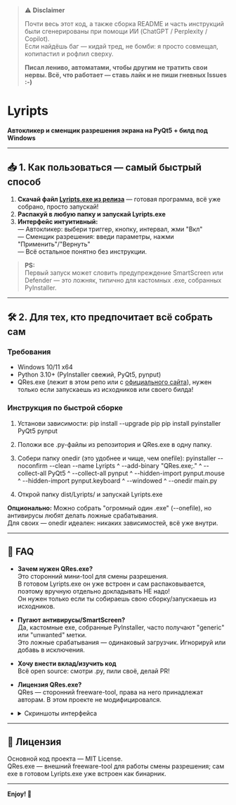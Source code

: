 

> ⚠️ **Disclaimer**  
>  
> Почти весь этот код, а также сборка README и часть инструкций были сгенерированы при помощи ИИ (ChatGPT / Perplexity / Copilot).  
> Если найдёшь баг — кидай тред, не бомби: я просто совмещал, копипастил и рофлил сверху.
>  
> **Писал лениво, автоматами, чтобы другим не тратить свои нервы. Всё, что работает — ставь лайк и не пиши гневных Issues :-)**


# Lyripts

**Автокликер и сменщик разрешения экрана на PyQt5 + билд под Windows**

---

## 📥 1. Как пользоваться — самый быстрый способ

1. **Скачай файл [Lyripts.exe из релиза](https://github.com/Lobpua/Lyripts/releases/latest)** — готовая программа, всё уже собрано, просто запускай!
2. **Распакуй в любую папку и запускай Lyripts.exe**
3. **Интерфейс интуитивный:**  
   — Автокликер: выбери триггер, кнопку, интервал, жми "Вкл"  
   — Сменщик разрешения: введи параметры, нажми "Применить"/"Вернуть"  
   — Всё остальное понятно без инструкции.

> **PS:**  
> Первый запуск может словить предупреждение SmartScreen или Defender — это ложняк, типично для кастомных .exe, собранных PyInstaller.

---

## 🛠 2. Для тех, кто предпочитает всё собрать сам

### Требования

- Windows 10/11 x64
- Python 3.10+ (PyInstaller свежий, PyQt5, pynput)
- QRes.exe (лежит в этом репо или с [официального сайта](http://qres.software.informer.com/)), нужен только если запускаешь из исходников или своего билда!

### Инструкция по быстрой сборке

1. Установи зависимости:
   pip install --upgrade pip
   pip install pyinstaller PyQt5 pynput

2. Положи все .py-файлы из репозитория и QRes.exe в одну папку.

3. Собери папку onedir (это удобнее и чище, чем onefile):
   pyinstaller --noconfirm --clean --name Lyripts ^
     --add-binary "QRes.exe;." ^
     --collect-all PyQt5 ^
     --collect-all pynput ^
     --hidden-import pynput.mouse ^
     --hidden-import pynput.keyboard ^
     --windowed ^
     --onedir main.py

4. Открой папку dist/Lyripts/ и запускай Lyripts.exe

**Опционально:** Можно собрать "огромный один .exe" (--onefile), но антивирусы любят делать ложные срабатывания.  
Для своих — onedir идеален: никаких зависимостей, всё уже внутри.

---

## 🤔 FAQ

- **Зачем нужен QRes.exe?**  
  Это сторонний мини-tool для смены разрешения.  
  В готовом Lyripts.exe он уже встроен и сам распаковывается, поэтому вручную отдельно докладывать НЕ надо!  
  Он нужен только если ты собираешь свою сборку/запускаешь из исходников.

- **Пугают антивирусы/SmartScreen?**  
  Да, кастомные exe, собранные PyInstaller, часто получают "generic" или "unwanted" метки.  
  Это ложные срабатывания — одинаковый загрузчик. Игнорируй или добавь в исключения.

- **Хочу внести вклад/изучить код**  
  Всё open source: смотри .py, пили своё, делай PR!

- **Лицензия QRes.exe?**  
  QRes — сторонний freeware-tool, права на него принадлежат авторам. В этом проекте не модифицировался.

-  <details>
     <summary>Скриншоты интерфейса</summary>
   
     Главное окно:
     ![UI](screenshot0.png)
   
     Окно настроек:
     ![Настройки](screenshot1.png)

   </details>



---

## 📄 Лицензия

Основной код проекта — MIT License.  
QRes.exe — внешний freeware-tool для работы смены разрешения; сам exe в готовом Lyripts.exe уже встроен как бинарник.

---

**Enjoy! 👾**
